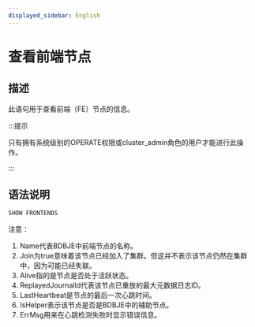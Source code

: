 ```yaml
---
displayed_sidebar: English
---
```


# 查看前端节点

## 描述

此语句用于查看前端（FE）节点的信息。

:::提示

只有拥有系统级别的OPERATE权限或cluster_admin角色的用户才能进行此操作。

:::

## 语法说明

```sql
SHOW FRONTENDS
```

注意：

1. Name代表BDBJE中前端节点的名称。
2. Join为true意味着该节点已经加入了集群。但这并不表示该节点仍然在集群中，因为可能已经失联。
3. Alive指的是节点是否处于活跃状态。
4. ReplayedJournalId代表该节点已重放的最大元数据日志ID。
5. LastHeartbeat是节点的最后一次心跳时间。
6. IsHelper表示该节点是否是BDBJE中的辅助节点。
7. ErrMsg用来在心跳检测失败时显示错误信息。

